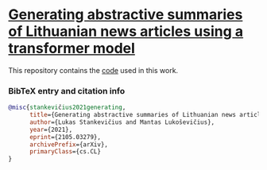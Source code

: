 # [Generating abstractive summaries of Lithuanian news articles using a transformer model](https://arxiv.org/abs/2105.03279)
This repository contains the [code](Supplementary_code.ipynb) used in this work.
### BibTeX entry and citation info
```bibtex
@misc{stankevičius2021generating,
      title={Generating abstractive summaries of Lithuanian news articles using a transformer model}, 
      author={Lukas Stankevičius and Mantas Lukoševičius},
      year={2021},
      eprint={2105.03279},
      archivePrefix={arXiv},
      primaryClass={cs.CL}
}
```
